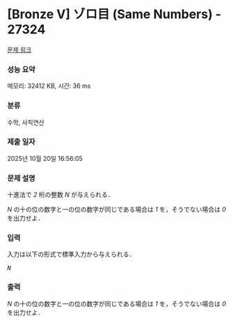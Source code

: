 # [Bronze V] ゾロ目 (Same Numbers) - 27324 

[문제 링크](https://www.acmicpc.net/problem/27324) 

### 성능 요약

메모리: 32412 KB, 시간: 36 ms

### 분류

수학, 사칙연산

### 제출 일자

2025년 10월 20일 16:56:05

### 문제 설명

<p>十進法で <var>2</var> 桁の整数 <var>N</var> が与えられる．</p>

<p><var>N</var> の十の位の数字と一の位の数字が同じである場合は <var>1</var> を，そうでない場合は <var>0</var> を出力せよ．</p>

### 입력 

 <p>入力は以下の形式で標準入力から与えられる．</p>

<pre><var>N</var></pre>

### 출력 

 <p><var>N</var> の十の位の数字と一の位の数字が同じである場合は <var>1</var> を，そうでない場合は <var>0</var> を出力せよ．</p>

